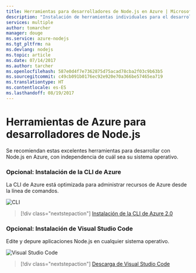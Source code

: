 ```yaml
---
title: Herramientas para desarrolladores de Node.js en Azure | Microsoft Docs
description: "Instalación de herramientas individuales para el desarrollo de Node.js en Azure"
services: multiple
author: tomarcher
manager: douge
ms.service: azure-nodejs
ms.tgt_pltfrm: na
ms.devlang: nodejs
ms.topic: article
ms.date: 07/14/2017
ms.author: tarcher
ms.openlocfilehash: 587e0d4f7e7362875d75acad78cba2f03c9b63b5
ms.sourcegitcommit: c49cb091b0176ec92e920e70a366be57465ea719
ms.translationtype: HT
ms.contentlocale: es-ES
ms.lasthandoff: 08/19/2017
---
```

# <a name="azure-tools-for-nodejs-developers"></a>Herramientas de Azure para desarrolladores de Node.js
Se recomiendan estas excelentes herramientas para desarrollar con Node.js en Azure, con independencia de cuál sea su sistema operativo.

### <a name="optional-install-the-azure-cli"></a>Opcional: Instalación de la CLI de Azure
La CLI de Azure está optimizada para administrar recursos de Azure desde la línea de comandos.

![CLI](media/node-azure-tools/cli.png)
 
> [!div class="nextstepaction"]
> [Instalación de la CLI de Azure 2.0](https://docs.microsoft.com/cli/azure/install-az-cli2)

### <a name="optional-install-visual-studio-code"></a>Opcional: Instalación de Visual Studio Code
Edite y depure aplicaciones Node.js en cualquier sistema operativo.

![Visual Studio Code](media/node-azure-tools/vs-code.png)

> [!div class="nextstepaction"]
> [Descarga de Visual Studio Code](https://code.visualstudio.com)
